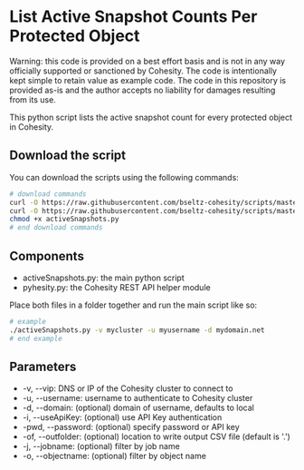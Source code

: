 # List Active Snapshot Counts Per Protected Object

Warning: this code is provided on a best effort basis and is not in any way officially supported or sanctioned by Cohesity. The code is intentionally kept simple to retain value as example code. The code in this repository is provided as-is and the author accepts no liability for damages resulting from its use.

This python script lists the active snapshot count for every protected object in Cohesity.

## Download the script

You can download the scripts using the following commands:

```bash
# download commands
curl -O https://raw.githubusercontent.com/bseltz-cohesity/scripts/master/reports/python/activeSnapshots/activeSnapshots.py
curl -O https://raw.githubusercontent.com/bseltz-cohesity/scripts/master/python/pyhesity.py
chmod +x activeSnapshots.py
# end download commands
```

## Components

* activeSnapshots.py: the main python script
* pyhesity.py: the Cohesity REST API helper module

Place both files in a folder together and run the main script like so:

```bash
# example
./activeSnapshots.py -v mycluster -u myusername -d mydomain.net
# end example
```

## Parameters

* -v, --vip: DNS or IP of the Cohesity cluster to connect to
* -u, --username: username to authenticate to Cohesity cluster
* -d, --domain: (optional) domain of username, defaults to local
* -i, --useApiKey: (optional) use API Key authentication
* -pwd, --password: (optional) specify password or API key
* -of, --outfolder: (optional) location to write output CSV file (default is '.')
* -j, --jobname: (optional) filter by job name
* -o, --objectname: (optional) filter by object name
